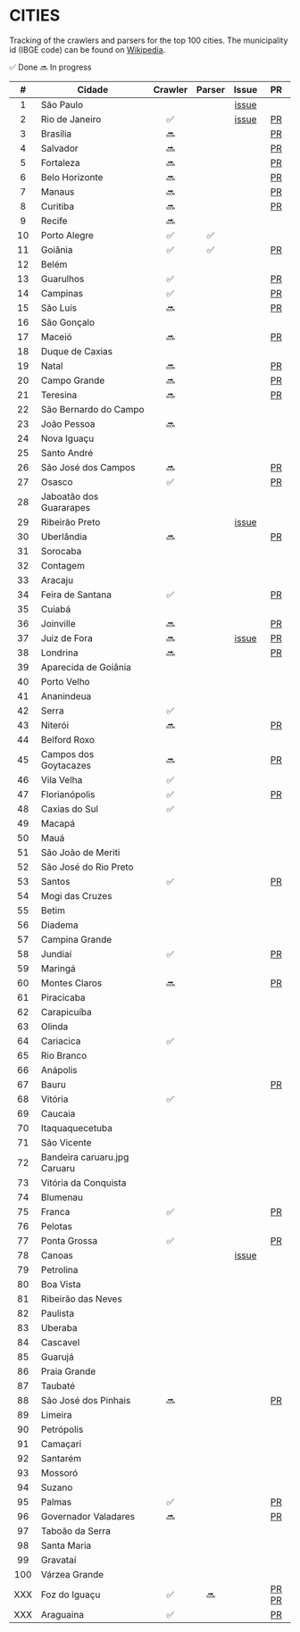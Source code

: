 # CITIES

Tracking of the crawlers and parsers for the top 100 cities.
The municipality id (IBGE code) can be found on [Wikipedia](https://pt.wikipedia.org/wiki/Lista_de_munic%C3%ADpios_do_Brasil_por_popula%C3%A7%C3%A3o).

:white_check_mark: Done
:soon: In progress

| # | Cidade | Crawler | Parser | Issue | PR |
|:-:|--------|:-------:|:------:|:------:|:------:|
| 1 | São Paulo | | | [issue](https://github.com/okfn-brasil/diario-oficial/issues/7) | |
| 2 | Rio de Janeiro | :white_check_mark: | | [issue](https://github.com/okfn-brasil/diario-oficial/issues/15) | [PR](https://github.com/okfn-brasil/diario-oficial/pull/29) |
| 3 | Brasília | :soon: | | | [PR](https://github.com/okfn-brasil/diario-oficial/pull/57) |
| 4 | Salvador | :soon: | | | [PR](https://github.com/okfn-brasil/diario-oficial/pull/47) |
| 5 | Fortaleza | :soon: | | | [PR](https://github.com/okfn-brasil/diario-oficial/pull/52) |
| 6 | Belo Horizonte | :soon: | | | [PR](https://github.com/okfn-brasil/diario-oficial/pull/33) |
| 7 | Manaus | :soon:  | | | [PR](https://github.com/okfn-brasil/diario-oficial/pull/51) |
| 8 | Curitiba | :soon: | | | [PR](https://github.com/okfn-brasil/diario-oficial/pull/42) |
| 9 | Recife | :soon: | | | |
| 10 | Porto Alegre | :white_check_mark: | :white_check_mark: | | |
| 11 | Goiânia | :white_check_mark: | :white_check_mark: | | [PR](https://github.com/okfn-brasil/diario-oficial/pull/6) |
| 12 | Belém | | | | |
| 13 | Guarulhos | :white_check_mark: | | | [PR](https://github.com/okfn-brasil/diario-oficial/pull/4) |
| 14 | Campinas | :white_check_mark: | | | [PR](https://github.com/okfn-brasil/diario-oficial/pull/2) |
| 15 | São Luís | :soon: | | | [PR](https://github.com/okfn-brasil/diario-oficial/pull/22) |
| 16 | São Gonçalo | | | | |
| 17 | Maceió | :soon: | | | [PR](https://github.com/okfn-brasil/diario-oficial/pull/32) |
| 18 | Duque de Caxias | | | | |
| 19 | Natal | :soon: | | | [PR](https://github.com/okfn-brasil/diario-oficial/pull/60) |
| 20 | Campo Grande | :soon: | | | [PR](https://github.com/okfn-brasil/diario-oficial/pull/35) |
| 21 | Teresina | :soon: | | | [PR](https://github.com/okfn-brasil/diario-oficial/pull/53) |
| 22 | São Bernardo do Campo | | | | |
| 23 | João Pessoa | :soon: | | | |
| 24 | Nova Iguaçu | | | | |
| 25 | Santo André | | | | |
| 26 | São José dos Campos | :soon: | | | [PR](https://github.com/okfn-brasil/diario-oficial/pull/71) |
| 27 | Osasco | :white_check_mark: | | | [PR](https://github.com/okfn-brasil/diario-oficial/pull/75) |
| 28 | Jaboatão dos Guararapes | | | | |
| 29 | Ribeirão Preto | | | [issue](https://github.com/okfn-brasil/diario-oficial/issues/31) | |
| 30 | Uberlândia | :soon: | | | [PR](https://github.com/okfn-brasil/diario-oficial/pull/37) |
| 31 | Sorocaba | | | | |
| 32 | Contagem | | | | |
| 33 | Aracaju | | | | |
| 34 | Feira de Santana | :white_check_mark: | | | [PR](https://github.com/okfn-brasil/diario-oficial/pull/25) |
| 35 | Cuiabá | | | | |
| 36 | Joinville | :soon: | | | [PR](https://github.com/okfn-brasil/diario-oficial/pull/30) |
| 37 | Juiz de Fora | :soon: | | [issue](https://github.com/okfn-brasil/diario-oficial/issues/12) | [PR](https://github.com/okfn-brasil/diario-oficial/pull/13) |
| 38 | Londrina |:soon: | | | [PR](https://github.com/okfn-brasil/diario-oficial/pull/62) |
| 39 | Aparecida de Goiânia | | | | |
| 40 | Porto Velho | | | | |
| 41 | Ananindeua | | | | |
| 42 | Serra | :white_check_mark: | | | |
| 43 | Niterói | :soon: | | | [PR](https://github.com/okfn-brasil/diario-oficial/pull/55) |
| 44 | Belford Roxo | | | | |
| 45 | Campos dos Goytacazes | :soon: | | | [PR](https://github.com/okfn-brasil/diario-oficial/pull/70) |
| 46 | Vila Velha | :white_check_mark: | | | |
| 47 | Florianópolis | :white_check_mark: | | | [PR](https://github.com/okfn-brasil/diario-oficial/pull/17) |
| 48 | Caxias do Sul | :white_check_mark: | | | |
| 49 | Macapá | | | | |
| 50 | Mauá | | | | |
| 51 | São João de Meriti | | | | |
| 52 | São José do Rio Preto | | | | |
| 53 | Santos | :white_check_mark: | | | [PR](https://github.com/okfn-brasil/diario-oficial/pull/14) |
| 54 | Mogi das Cruzes | | | | |
| 55 | Betim | | | | |
| 56 | Diadema | | | | |
| 57 | Campina Grande | | | | |
| 58 | Jundiaí | :white_check_mark: | | | [PR](https://github.com/okfn-brasil/diario-oficial/pull/49) |
| 59 | Maringá | | | | |
| 60 | Montes Claros | :soon: | | | [PR](https://github.com/okfn-brasil/diario-oficial/pull/26) |
| 61 | Piracicaba | | | | |
| 62 | Carapicuíba | | | | |
| 63 | Olinda | | | | |
| 64 | Cariacica | :white_check_mark: | | | |
| 65 | Rio Branco | | | | |
| 66 | Anápolis | | | | |
| 67 | Bauru | | | | [PR](https://github.com/okfn-brasil/diario-oficial/pull/68) |
| 68 | Vitória | :white_check_mark: | | | |
| 69 | Caucaia | | | | |
| 70 | Itaquaquecetuba | | | | |
| 71 | São Vicente | | | | |
| 72 | Bandeira caruaru.jpg Caruaru | | | | |
| 73 | Vitória da Conquista | | | | |
| 74 | Blumenau | | | | |
| 75 | Franca | :white_check_mark: | | | [PR](https://github.com/okfn-brasil/diario-oficial/pull/5) |
| 76 | Pelotas | | | | |
| 77 | Ponta Grossa | :white_check_mark: | | | [PR](https://github.com/okfn-brasil/diario-oficial/pull/45) |
| 78 | Canoas | | | [issue](https://github.com/okfn-brasil/diario-oficial/issues/10) | |
| 79 | Petrolina | | | | |
| 80 | Boa Vista | | | | |
| 81 | Ribeirão das Neves | | | | |
| 82 | Paulista | | | | |
| 83 | Uberaba | | | | |
| 84 | Cascavel | | | | |
| 85 | Guarujá | | | | |
| 86 | Praia Grande | | | | |
| 87 | Taubaté | | | | |
| 88 | São José dos Pinhais | :soon: | | | [PR](https://github.com/okfn-brasil/diario-oficial/pull/59) |
| 89 | Limeira | | | | |
| 90 | Petrópolis | | | | |
| 91 | Camaçari | | | | |
| 92 | Santarém | | | | |
| 93 | Mossoró | | | | |
| 94 | Suzano | | | | |
| 95 | Palmas | :white_check_mark: | | | [PR](https://github.com/okfn-brasil/diario-oficial/pull/1) |
| 96 | Governador Valadares | :soon: | | | [PR](https://github.com/okfn-brasil/diario-oficial/pull/19) |
| 97 | Taboão da Serra | | | | |
| 98 | Santa Maria | | | | |
| 99 | Gravataí | | | | |
| 100 | Várzea Grande | | | | |
| XXX | Foz do Iguaçu | :white_check_mark: | :soon: | | [PR](https://github.com/okfn-brasil/diario-oficial/pull/34) [PR](https://github.com/okfn-brasil/diario-oficial/pull/27) |
| XXX | Araguaina | :white_check_mark: | | | [PR](https://github.com/okfn-brasil/diario-oficial/pull/3) |
